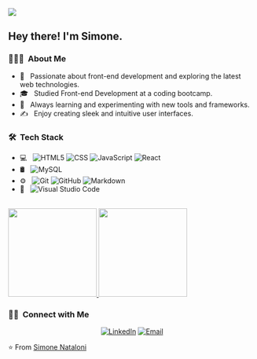 <img src="https://raw.githubusercontent.com/simonenataloni/simonenataloni/master/assets/Simone%20Nataloni%20Banner.png](https://scontent.ffco4-1.fna.fbcdn.net/v/t39.30808…4ATbkNF_m8a-OlceT0QN5Vf90U4kMPxAG_hgQ&oe=66666C13">

<h2> Hey there! I'm Simone.</h2>

<h3> 👨🏻‍💻 &nbsp;About Me </h3>

- 🤔 &nbsp; Passionate about front-end development and exploring the latest web technologies.
- 🎓 &nbsp; Studied Front-end Development at a coding bootcamp.
- 🌱 &nbsp; Always learning and experimenting with new tools and frameworks.
- ✍️ &nbsp; Enjoy creating sleek and intuitive user interfaces.

<h3> 🛠 &nbsp;Tech Stack</h3>

- 💻 &nbsp;
  ![HTML5](https://img.shields.io/badge/-HTML5-333333?style=flat&logo=HTML5)
  ![CSS](https://img.shields.io/badge/-CSS-333333?style=flat&logo=CSS3&logoColor=1572B6)
  ![JavaScript](https://img.shields.io/badge/-JavaScript-333333?style=flat&logo=javascript)
  ![React](https://img.shields.io/badge/-React-333333?style=flat&logo=react)
- 🛢 &nbsp;
  ![MySQL](https://img.shields.io/badge/-MySQL-333333?style=flat&logo=mysql)
- ⚙️ &nbsp;
  ![Git](https://img.shields.io/badge/-Git-333333?style=flat&logo=git)
  ![GitHub](https://img.shields.io/badge/-GitHub-333333?style=flat&logo=github)
  ![Markdown](https://img.shields.io/badge/-Markdown-333333?style=flat&logo=markdown)
- 🔧 &nbsp;
  ![Visual Studio Code](https://img.shields.io/badge/-Visual%20Studio%20Code-333333?style=flat&logo=visual-studio-code&logoColor=007ACC)

<br/>

<a href="https://github.com/simonenataloni">
  <img height="180em" src="https://github-readme-stats.vercel.app/api?username=simonenataloni&theme=buefy&show_icons=true" />
  <img height="180em" src="https://github-readme-stats.vercel.app/api/top-langs/?username=simonenataloni&theme=buefy&layout=compact" />
</a>

<br/>

<h3> 🤝🏻 &nbsp;Connect with Me </h3>

<p align="center">
<a href="https://www.linkedin.com/in/simonenataloni/"><img alt="LinkedIn" src="https://img.shields.io/badge/LinkedIn-Simone%20Nataloni-blue?style=flat-square&logo=linkedin"></a>
<a href="mailto:simonenataloni@example.com"><img alt="Email" src="https://img.shields.io/badge/Email-simonenataloni@example.com-blue?style=flat-square&logo=gmail"></a>
</p>

⭐️ From [Simone Nataloni](https://github.com/simonenataloni)
